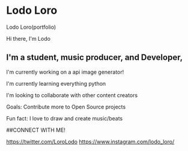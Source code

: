 # Lodo Loro
Lodo Loro(portfolio)

Hi there, I'm Lodo 
## I'm a student, music producer, and Developer, 

I'm currently working on a api image generator!

I'm currently learning everything python

I'm looking to collaborate with other content creators

Goals: Contribute more to Open Source projects

Fun fact: I love to draw and create music/beats


##CONNECT WITH ME!

https://twitter.com/LoroLodo
https://www.instagram.com/lodo_loro/



